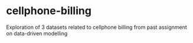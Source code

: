 # cellphone-billing
Exploration of 3 datasets related to cellphone billing from past assignment on data-driven modelling
